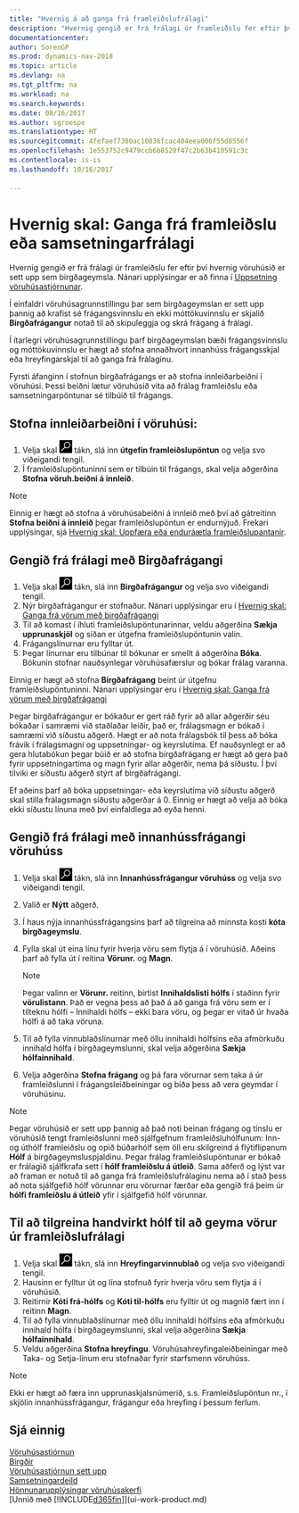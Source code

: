 ```yaml
---
title: "Hvernig á að ganga frá framleiðslufrálagi"
description: "Hvernig gengið er frá frálagi úr framleiðslu fer eftir því hvernig vöruhúsið er sett upp sem birgðageymsla."
documentationcenter: 
author: SorenGP
ms.prod: dynamics-nav-2018
ms.topic: article
ms.devlang: na
ms.tgt_pltfrm: na
ms.workload: na
ms.search.keywords: 
ms.date: 08/16/2017
ms.author: sgroespe
ms.translationtype: HT
ms.sourcegitcommit: 4fefaef7380ac10836fcac404eea006f55d8556f
ms.openlocfilehash: 1e553752c9479ccb6b8528f47c2b63b410591c3c
ms.contentlocale: is-is
ms.lasthandoff: 10/16/2017

---
```

# <a name="how-to-put-away-production-or-assembly-output"></a>Hvernig skal: Ganga frá framleiðslu eða samsetningarfrálagi
Hvernig gengið er frá frálagi úr framleiðslu fer eftir því hvernig vöruhúsið er sett upp sem birgðageymsla. Nánari upplýsingar er að finna í [Uppsetning vöruhúsastjórnunar](warehouse-setup-warehouse.md).  

Í einfaldri vöruhúsagrunnstillingu þar sem birgðageymslan er sett upp þannig að krafist sé frágangsvinnslu en ekki móttökuvinnslu er skjalið **Birgðafrágangur** notað til að skipuleggja og skrá frágang á frálagi.  

Í ítarlegri vöruhúsagrunnstillingu þarf birgðageymslan bæði frágangsvinnslu og móttökuvinnslu er hægt að stofna annaðhvort innanhúss frágangsskjal eða hreyfingarskjal til að ganga frá frálaginu.  

Fyrsti áfanginn í stofnun birgðafrágangs er að stofna innleiðarbeiðni í vöruhúsi. Þessi beiðni lætur vöruhúsið vita að frálag framleiðslu eða samsetningarpöntunar sé tilbúið til frágangs.

## <a name="to-create-the-inbound-warehouse-request"></a>Stofna innleiðarbeiðni í vöruhúsi:  
1.  Velja skal ![Leit að síðu eða skýrslu](media/ui-search/search_small.png "Leit að síðu eða skýrslu táknið") tákn, slá inn  **útgefin framleiðslupöntun** og velja svo viðeigandi tengil.  
2.  Í framleiðslupöntuninni sem er tilbúin til frágangs, skal velja aðgerðina **Stofna vöruh.beiðni á innleið**.  

> [!NOTE]  
>  Einnig er hægt að stofna á vöruhúsabeiðni á innleið með því að gátreitinn **Stofna beiðni á innleið** þegar framleiðslupöntun er endurnýjuð. Frekari upplýsingar, sjá [Hvernig skal: Uppfæra eða enduráætla framleiðslupantanir](production-how-to-replan-refresh-production-orders.md).  

## <a name="to-put-output-away-with-an-inventory-put-away"></a>Gengið frá frálagi með Birgðafrágangi  
1.  Velja skal ![Leit að síðu eða skýrslu](media/ui-search/search_small.png "Leit að síðu eða skýrslu táknið") tákn, slá inn **Birgðafrágangur** og velja svo viðeigandi tengil.  
2.  Nýr birgðafrágangur er stofnaður. Nánari upplýsingar eru í [Hvernig skal: Ganga frá vörum með birgðafrágangi](warehouse-how-to-put-items-away-with-inventory-put-aways.md)
3.  Til að komast í íhluti framleiðslupöntunarinnar, veldu aðgerðina **Sækja upprunaskjöl** og síðan er útgefna framleiðslupöntunin valin.  
4.  Frágangslínurnar eru fylltar út.
5.  Þegar línurnar eru tilbúnar til bókunar er smellt á aðgerðina **Bóka**. Bókunin stofnar nauðsynlegar vöruhúsafærslur og bókar frálag varanna.  

Einnig er hægt að stofna **Birgðafrágang** beint úr útgefnu framleiðslupöntuninni. Nánari upplýsingar eru í [Hvernig skal: Ganga frá vörum með birgðafrágangi](warehouse-how-to-put-items-away-with-inventory-put-aways.md)  

Þegar birgðafrágangur er bókaður er gert ráð fyrir að allar aðgerðir séu bókaðar í samræmi við staðlaðar leiðir, það er, frálagsmagn er bókað í samræmi við síðustu aðgerð. Hægt er að nota frálagsbók til þess að bóka frávik í frálagsmagni og uppsetningar- og keyrslutíma. Ef nauðsynlegt er að gera hlutabókun þegar búið er að stofna birgðafrágang er hægt að gera það fyrir uppsetningartíma og magn fyrir allar aðgerðir, nema þá síðustu. Í því tilviki er síðustu aðgerð stýrt af birgðafrágangi.  

Ef aðeins þarf að bóka uppsetningar- eða keyrslutíma við síðustu aðgerð skal stilla frálagsmagn síðustu aðgerðar á 0. Einnig er hægt að velja að bóka ekki síðustu línuna með því einfaldlega að eyða henni.  

## <a name="to-put-output-away-with-a-warehouse-internal-put-away"></a>Gengið frá frálagi með innanhússfrágangi vöruhúss
1.  Velja skal ![Leit að síðu eða skýrslu](media/ui-search/search_small.png "Leit að síðu eða skýrslu táknið") tákn, slá inn **Innanhússfrágangur vöruhúss** og velja svo viðeigandi tengil.  
2. Valið er **Nýtt** aðgerð.
3. Í haus nýja innanhússfrágangsins þarf að tilgreina að minnsta kosti **kóta birgðageymslu**.  
4. Fylla skal út eina línu fyrir hverja vöru sem flytja á í vöruhúsið. Aðeins þarf að fylla út í reitina **Vörunr.** og **Magn**.  

    > [!NOTE]  
    >  Þegar valinn er **Vörunr.** reitinn, birtist **Innihaldslisti hólfs** í staðinn fyrir **vörulistann**. Það er vegna þess að það á að ganga frá vöru sem er í tilteknu hólfi – Innihaldi hólfs – ekki bara vöru, og þegar er vitað úr hvaða hólfi á að taka vöruna.  

4.  Til að fylla vinnublaðslínurnar með öllu innihaldi hólfsins eða afmörkuðu innihald hólfa í birgðageymslunni, skal velja aðgerðina **Sækja hólfainnihald**.  
5.  Velja aðgerðina **Stofna frágang** og þá fara vörurnar sem taka á úr framleiðslunni í frágangsleiðbeiningar og bíða þess að vera geymdar í vöruhúsinu.  

> [!NOTE]  
>  Þegar vöruhúsið er sett upp þannig að það noti beinan frágang og tínslu er vöruhúsið tengt framleiðslunni með sjálfgefnum framleiðsluhólfunum: Inn- og úthólf framleiðslu og opið búðarhólf sem öll eru skilgreind á flýtiflipanum **Hólf** á birgðageymsluspjaldinu. Þegar frálag framleiðslupöntunar er bókað er frálagið sjálfkrafa sett í **hólf framleiðslu á útleið**. Sama aðferð og lýst var að framan er notuð til að ganga frá framleiðslufrálaginu nema að í stað þess að nota sjálfgefið hólf vörunnar eru vörurnar færðar eða gengið frá þeim úr **hólfi framleiðslu á útleið** yfir í sjálfgefið hólf vörunnar.  

## <a name="to-manually-specify-a-bin-to-store-items-from-production-output"></a>Til að tilgreina handvirkt hólf til að geyma vörur úr framleiðslufrálagi  
1.  Velja skal ![Leit að síðu eða skýrslu](media/ui-search/search_small.png "Leit að síðu eða skýrslu táknið") tákn, slá inn **Hreyfingarvinnublað** og velja svo viðeigandi tengil.  
2.  Hausinn er fylltur út og lína stofnuð fyrir hverja vöru sem flytja á í vöruhúsið.  
3.  Reitirnir **Kóti frá-hólfs** og **Kóti til-hólfs** eru fylltir út og magnið fært inn í reitinn **Magn**.  
4.  Til að fylla vinnublaðslínurnar með öllu innihaldi hólfsins eða afmörkuðu innihald hólfa í birgðageymslunni, skal velja aðgerðina **Sækja hólfainnihald**.  
5. Veldu aðgerðina **Stofna hreyfingu**. Vöruhúsahreyfingaleiðbeiningar með Taka- og Setja-línum eru stofnaðar fyrir starfsmenn vöruhúss.  

> [!NOTE]  
>  Ekki er hægt að færa inn upprunaskjalsnúmerið, s.s. Framleiðslupöntun nr., í skjölin innanhússfrágangur, frágangur eða hreyfing í þessum ferlum.  

## <a name="see-also"></a>Sjá einnig  
[Vöruhúsastjórnun](warehouse-manage-warehouse.md)  
[Birgðir](inventory-manage-inventory.md)  
[Vöruhúsastjórnun sett upp](warehouse-setup-warehouse.md)     
[Samsetningardeild](assembly-assemble-items.md)    
[Hönnunarupplýsingar vöruhúsakerfi](design-details-warehouse-management.md)  
[Unnið með [!INCLUDE[d365fin](includes/d365fin_md.md)]](ui-work-product.md)

